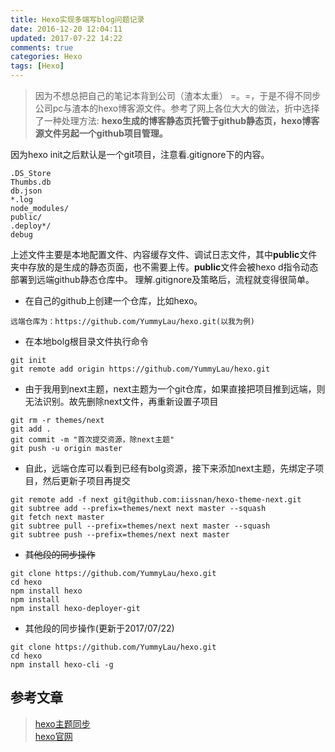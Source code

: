 ```yaml
---
title: Hexo实现多端写blog问题记录
date: 2016-12-20 12:04:11
updated: 2017-07-22 14:22
comments: true
categories: Hexo
tags: [Hexo]
---
```

>因为不想总把自己的笔记本背到公司（渣本太重） =。=，于是不得不同步公司pc与渣本的hexo博客源文件。参考了网上各位大大的做法，折中选择了一种处理方法:
>**hexo生成的博客静态页托管于github静态页，hexo博客源文件另起一个github项目管理。**

因为hexo init之后默认是一个git项目，注意看.gitignore下的内容。
```
.DS_Store
Thumbs.db
db.json
*.log
node_modules/
public/
.deploy*/
debug
```
上述文件主要是本地配置文件、内容缓存文件、调试日志文件，其中**public**文件夹中存放的是生成的静态页面，也不需要上传。**public**文件会被hexo d指令动态部署到远端github静态仓库中。
理解.gitignore及策略后，流程就变得很简单。

*  在自己的github上创建一个仓库，比如hexo。

```
远端仓库为：https://github.com/YummyLau/hexo.git(以我为例)
```

*  在本地bolg根目录文件执行命令

```
git init
git remote add origin https://github.com/YummyLau/hexo.git
```

*  由于我用到next主题，next主题为一个git仓库，如果直接把项目推到远端，则无法识别。故先删除next文件，再重新设置子项目

```
git rm -r themes/next
git add . 
git commit -m "首次提交资源，除next主题"
git push -u origin master 
```

*  自此，远端仓库可以看到已经有bolg资源，接下来添加next主题，先绑定子项目，然后更新子项目再提交

```
git remote add -f next git@github.com:iissnan/hexo-theme-next.git   
git subtree add --prefix=themes/next next master --squash
git fetch next master
git subtree pull --prefix=themes/next next master --squash
git subtree push --prefix=themes/next next master
```

*  ~~其他段的同步操作~~

```
git clone https://github.com/YummyLau/hexo.git
cd hexo 
npm install hexo
npm install 
npm install hexo-deployer-git
```

*  其他段的同步操作(更新于2017/07/22)

```
git clone https://github.com/YummyLau/hexo.git
cd hexo 
npm install hexo-cli -g
```

## 参考文章 
>[hexo主题同步](http://w4lle.github.io/2016/06/06/Hexo-themes/)  
>[hexo官网](https://hexo.io/)  

